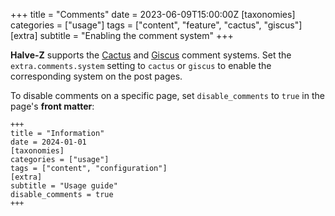 +++
title = "Comments"
date = 2023-06-09T15:00:00Z
[taxonomies]
categories = ["usage"]
tags = ["content", "feature", "cactus", "giscus"]
[extra]
subtitle = "Enabling the comment system"
+++

 **Halve-Z** supports the [Cactus](https://cactus.chat) and [Giscus](https://giscus.app) comment systems. Set the `extra.comments.system` setting to `cactus` or `giscus` to enable the corresponding system on the post pages.

To disable comments on a specific page, set `disable_comments` to `true` in the page's **front matter**:

```
+++
title = "Information"
date = 2024-01-01
[taxonomies]
categories = ["usage"]
tags = ["content", "configuration"]
[extra]
subtitle = "Usage guide"
disable_comments = true
+++
```
